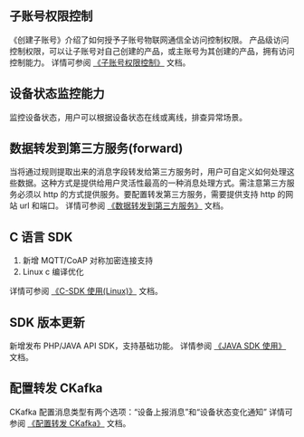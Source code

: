 ## 子账号权限控制
《创建子账号》介绍了如何授予子账号物联网通信全访问控制权限。
产品级访问控制权限，可以让子账号对自己创建的产品，或主账号为其创建的产品，拥有访问控制能力。
详情可参阅 [《子账号权限控制》](http://tcecqpoc.fsphere.cn/document/product/634/14522) 文档。

## 设备状态监控能力
监控设备状态，用户可以根据设备状态在线或离线，排查异常场景。

## 数据转发到第三方服务(forward)
当将通过规则提取出来的消息字段转发给第三方服务时，用户可自定义如何处理这些数据。这种方式是提供给用户灵活性最高的一种消息处理方式。需注意第三方服务必须以 http 的方式提供服务。要配置转发第三方服务，需要提供支持 http 的网站 url 和端口。
详情可参阅 [《数据转发到第三方服务》](http://tcecqpoc.fsphere.cn/document/product/634/14448) 文档。
## C 语言 SDK
1. 新增 MQTT/CoAP 对称加密连接支持
2. Linux c 编译优化

详情可参阅 [《C-SDK 使用(Linux)》](http://tcecqpoc.fsphere.cn/document/product/634/12552) 文档。

## SDK 版本更新
新增发布 PHP/JAVA API SDK，支持基础功能。
详情参阅 [《JAVA SDK 使用》](http://tcecqpoc.fsphere.cn/document/product/634/14585) 文档。

## 配置转发 CKafka
CKafka 配置消息类型有两个选项：“设备上报消息”和“设备状态变化通知”
详情可参阅 [《配置转发 CKafka》](http://tcecqpoc.fsphere.cn/document/product/634/14451) 文档。

